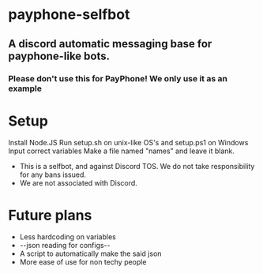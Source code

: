 # payphone-selfbot
## A discord automatic messaging base for payphone-like bots.
### Please don't use this for PayPhone! We only use it as an example

# Setup
Install Node.JS
Run setup.sh on unix-like OS's and setup.ps1 on Windows
Input correct variables
Make a file named "names" and leave it blank.


- This is a selfbot, and against Discord TOS. We do not take responsibility for any bans issued.
- We are not associated with Discord.

# Future plans
- Less hardcoding on variables
- --json reading for configs--
- A script to automatically make the said json
- More ease of use for non techy people

